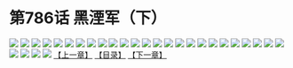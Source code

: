 # 第786话 黑湮军（下）
![](https://mhpic.xiaomingtaiji.net/comic/D/斗破苍穹/第786话F1_262452/1.jpg-zymk.middle.webp)
![](https://mhpic.xiaomingtaiji.net/comic/D/斗破苍穹/第786话F1_262452/2.jpg-zymk.middle.webp)
![](https://mhpic.xiaomingtaiji.net/comic/D/斗破苍穹/第786话F1_262452/3.jpg-zymk.middle.webp)
![](https://mhpic.xiaomingtaiji.net/comic/D/斗破苍穹/第786话F1_262452/4.jpg-zymk.middle.webp)
![](https://mhpic.xiaomingtaiji.net/comic/D/斗破苍穹/第786话F1_262452/5.jpg-zymk.middle.webp)
![](https://mhpic.xiaomingtaiji.net/comic/D/斗破苍穹/第786话F1_262452/6.jpg-zymk.middle.webp)
![](https://mhpic.xiaomingtaiji.net/comic/D/斗破苍穹/第786话F1_262452/7.jpg-zymk.middle.webp)
![](https://mhpic.xiaomingtaiji.net/comic/D/斗破苍穹/第786话F1_262452/8.jpg-zymk.middle.webp)
![](https://mhpic.xiaomingtaiji.net/comic/D/斗破苍穹/第786话F1_262452/9.jpg-zymk.middle.webp)
![](https://mhpic.xiaomingtaiji.net/comic/D/斗破苍穹/第786话F1_262452/10.jpg-zymk.middle.webp)
![](https://mhpic.xiaomingtaiji.net/comic/D/斗破苍穹/第786话F1_262452/11.jpg-zymk.middle.webp)
![](https://mhpic.xiaomingtaiji.net/comic/D/斗破苍穹/第786话F1_262452/12.jpg-zymk.middle.webp)
![](https://mhpic.xiaomingtaiji.net/comic/D/斗破苍穹/第786话F1_262452/13.jpg-zymk.middle.webp)
![](https://mhpic.xiaomingtaiji.net/comic/D/斗破苍穹/第786话F1_262452/14.jpg-zymk.middle.webp)
![](https://mhpic.xiaomingtaiji.net/comic/D/斗破苍穹/第786话F1_262452/15.jpg-zymk.middle.webp)
![](https://mhpic.xiaomingtaiji.net/comic/D/斗破苍穹/第786话F1_262452/16.jpg-zymk.middle.webp)
![](https://mhpic.xiaomingtaiji.net/comic/D/斗破苍穹/第786话F1_262452/17.jpg-zymk.middle.webp)
![](https://mhpic.xiaomingtaiji.net/comic/D/斗破苍穹/第786话F1_262452/18.jpg-zymk.middle.webp)
![](https://mhpic.xiaomingtaiji.net/comic/D/斗破苍穹/第786话F1_262452/19.jpg-zymk.middle.webp)
![](https://mhpic.xiaomingtaiji.net/comic/D/斗破苍穹/第786话F1_262452/20.jpg-zymk.middle.webp)
![](https://mhpic.xiaomingtaiji.net/comic/D/斗破苍穹/第786话F1_262452/21.jpg-zymk.middle.webp)
![](https://mhpic.xiaomingtaiji.net/comic/D/斗破苍穹/第786话F1_262452/22.jpg-zymk.middle.webp)
![](https://mhpic.xiaomingtaiji.net/comic/D/斗破苍穹/第786话F1_262452/23.jpg-zymk.middle.webp)
![](https://mhpic.xiaomingtaiji.net/comic/D/斗破苍穹/第786话F1_262452/24.jpg-zymk.middle.webp)
![](https://mhpic.xiaomingtaiji.net/comic/D/斗破苍穹/第786话F1_262452/25.jpg-zymk.middle.webp)
![](https://mhpic.xiaomingtaiji.net/comic/D/斗破苍穹/第786话F1_262452/26.jpg-zymk.middle.webp)
![](https://mhpic.xiaomingtaiji.net/comic/D/斗破苍穹/第786话F1_262452/27.jpg-zymk.middle.webp)
![](https://mhpic.xiaomingtaiji.net/comic/D/斗破苍穹/第786话F1_262452/28.jpg-zymk.middle.webp)
![](https://mhpic.xiaomingtaiji.net/comic/D/斗破苍穹/第786话F1_262452/29.jpg-zymk.middle.webp)
[【上一章】](./789.md)
[【目录】](./READMD.md)
[【下一章】](./791.md)
